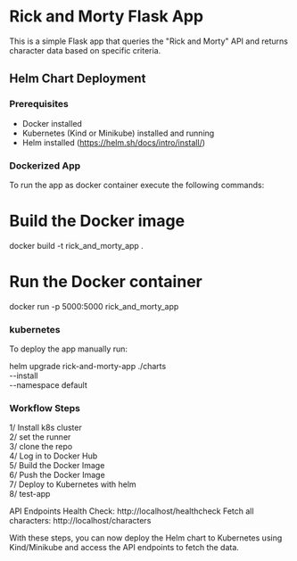 # Rick and Morty Flask App

This is a simple Flask app that queries the "Rick and Morty" API and returns character data based on specific criteria.

## Helm Chart Deployment

### Prerequisites

- Docker installed
- Kubernetes (Kind or Minikube) installed and running
- Helm installed (https://helm.sh/docs/intro/install/)

### Dockerized App ##
To run the app as docker container execute the following commands: <br>
# Build the Docker image <br>
docker build -t rick_and_morty_app .

# Run the Docker container <br>
docker run -p 5000:5000 rick_and_morty_app

### kubernetes ###
To deploy the app manually run: 

helm upgrade rick-and-morty-app ./charts \
          --install \
          --namespace default



### Workflow Steps

1/ Install k8s cluster <br>
2/ set the runner <br>
3/ clone the repo <br> 
4/ Log in to Docker Hub <br>
5/ Build the Docker Image <br>
6/ Push the Docker Image <br>
7/ Deploy to Kubernetes with helm <br>
8/ test-app


API Endpoints
Health Check: http://localhost/healthcheck
Fetch all characters: http://localhost/characters

With these steps, you can now deploy the Helm chart to Kubernetes using Kind/Minikube and access the API endpoints to fetch the data.

